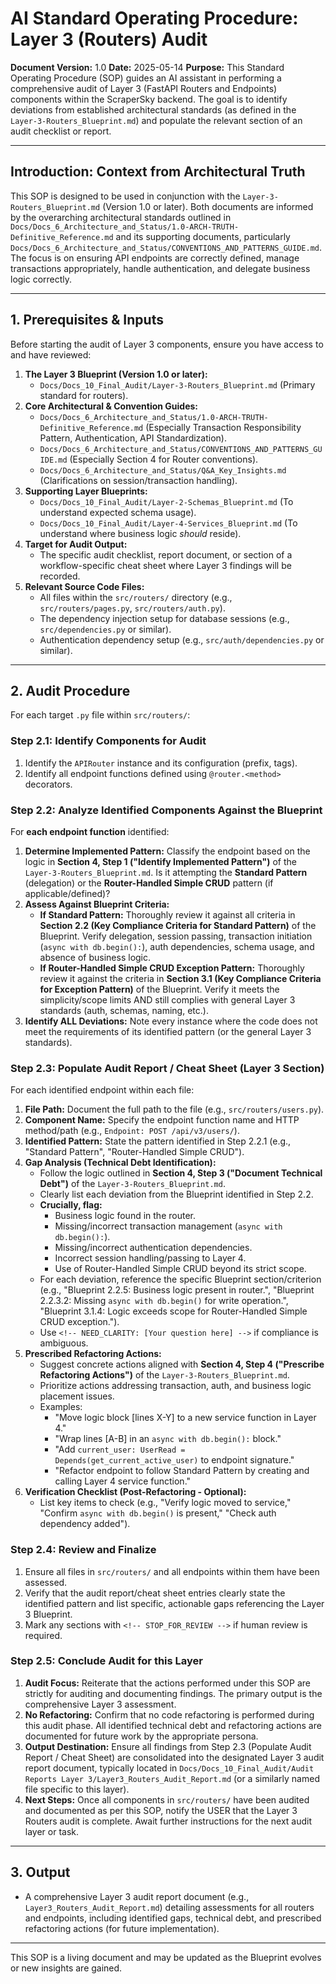 # AI Standard Operating Procedure: Layer 3 (Routers) Audit

**Document Version:** 1.0
**Date:** 2025-05-14
**Purpose:** This Standard Operating Procedure (SOP) guides an AI assistant in performing a comprehensive audit of Layer 3 (FastAPI Routers and Endpoints) components within the ScraperSky backend. The goal is to identify deviations from established architectural standards (as defined in the `Layer-3-Routers_Blueprint.md`) and populate the relevant section of an audit checklist or report.

---

## Introduction: Context from Architectural Truth

This SOP is designed to be used in conjunction with the `Layer-3-Routers_Blueprint.md` (Version 1.0 or later). Both documents are informed by the overarching architectural standards outlined in `Docs/Docs_6_Architecture_and_Status/1.0-ARCH-TRUTH-Definitive_Reference.md` and its supporting documents, particularly `Docs/Docs_6_Architecture_and_Status/CONVENTIONS_AND_PATTERNS_GUIDE.md`. The focus is on ensuring API endpoints are correctly defined, manage transactions appropriately, handle authentication, and delegate business logic correctly.

---

## 1. Prerequisites & Inputs

Before starting the audit of Layer 3 components, ensure you have access to and have reviewed:

1.  **The Layer 3 Blueprint (Version 1.0 or later):**
    - `Docs/Docs_10_Final_Audit/Layer-3-Routers_Blueprint.md` (Primary standard for routers).
2.  **Core Architectural & Convention Guides:**
    - `Docs/Docs_6_Architecture_and_Status/1.0-ARCH-TRUTH-Definitive_Reference.md` (Especially Transaction Responsibility Pattern, Authentication, API Standardization).
    - `Docs/Docs_6_Architecture_and_Status/CONVENTIONS_AND_PATTERNS_GUIDE.md` (Especially Section 4 for Router conventions).
    - `Docs/Docs_6_Architecture_and_Status/Q&A_Key_Insights.md` (Clarifications on session/transaction handling).
3.  **Supporting Layer Blueprints:**
    - `Docs/Docs_10_Final_Audit/Layer-2-Schemas_Blueprint.md` (To understand expected schema usage).
    - `Docs/Docs_10_Final_Audit/Layer-4-Services_Blueprint.md` (To understand where business logic _should_ reside).
4.  **Target for Audit Output:**
    - The specific audit checklist, report document, or section of a workflow-specific cheat sheet where Layer 3 findings will be recorded.
5.  **Relevant Source Code Files:**
    - All files within the `src/routers/` directory (e.g., `src/routers/pages.py`, `src/routers/auth.py`).
    - The dependency injection setup for database sessions (e.g., `src/dependencies.py` or similar).
    - Authentication dependency setup (e.g., `src/auth/dependencies.py` or similar).

---

## 2. Audit Procedure

For each target `.py` file within `src/routers/`:

### Step 2.1: Identify Components for Audit

1.  Identify the `APIRouter` instance and its configuration (prefix, tags).
2.  Identify all endpoint functions defined using `@router.<method>` decorators.

### Step 2.2: Analyze Identified Components Against the Blueprint

For **each endpoint function** identified:

1.  **Determine Implemented Pattern:** Classify the endpoint based on the logic in **Section 4, Step 1 ("Identify Implemented Pattern")** of the `Layer-3-Routers_Blueprint.md`. Is it attempting the **Standard Pattern** (delegation) or the **Router-Handled Simple CRUD** pattern (if applicable/defined)?
2.  **Assess Against Blueprint Criteria:**
    - **If Standard Pattern:** Thoroughly review it against all criteria in **Section 2.2 (Key Compliance Criteria for Standard Pattern)** of the Blueprint. Verify delegation, session passing, transaction initiation (`async with db.begin():`), auth dependencies, schema usage, and absence of business logic.
    - **If Router-Handled Simple CRUD Exception Pattern:** Thoroughly review it against the criteria in **Section 3.1 (Key Compliance Criteria for Exception Pattern)** of the Blueprint. Verify it meets the simplicity/scope limits AND still complies with general Layer 3 standards (auth, schemas, naming, etc.).
3.  **Identify ALL Deviations:** Note every instance where the code does not meet the requirements of its identified pattern (or the general Layer 3 standards).

### Step 2.3: Populate Audit Report / Cheat Sheet (Layer 3 Section)

For each identified endpoint within each file:

1.  **File Path:** Document the full path to the file (e.g., `src/routers/users.py`).
2.  **Component Name:** Specify the endpoint function name and HTTP method/path (e.g., `Endpoint: POST /api/v3/users/`).
3.  **Identified Pattern:** State the pattern identified in Step 2.2.1 (e.g., "Standard Pattern", "Router-Handled Simple CRUD").
4.  **Gap Analysis (Technical Debt Identification):**
    - Follow the logic outlined in **Section 4, Step 3 ("Document Technical Debt")** of the `Layer-3-Routers_Blueprint.md`.
    - Clearly list each deviation from the Blueprint identified in Step 2.2.
    - **Crucially, flag:**
      - Business logic found in the router.
      - Missing/incorrect transaction management (`async with db.begin():`).
      - Missing/incorrect authentication dependencies.
      - Incorrect session handling/passing to Layer 4.
      - Use of Router-Handled Simple CRUD beyond its strict scope.
    - For each deviation, reference the specific Blueprint section/criterion (e.g., "Blueprint 2.2.5: Business logic present in router.", "Blueprint 2.2.3.2: Missing `async with db.begin()` for write operation.", "Blueprint 3.1.4: Logic exceeds scope for Router-Handled Simple CRUD exception.").
    - Use `<!-- NEED_CLARITY: [Your question here] -->` if compliance is ambiguous.
5.  **Prescribed Refactoring Actions:**
    - Suggest concrete actions aligned with **Section 4, Step 4 ("Prescribe Refactoring Actions")** of the `Layer-3-Routers_Blueprint.md`.
    - Prioritize actions addressing transaction, auth, and business logic placement issues.
    - Examples:
      - "Move logic block [lines X-Y] to a new service function in Layer 4."
      - "Wrap lines [A-B] in an `async with db.begin():` block."
      - "Add `current_user: UserRead = Depends(get_current_active_user)` to endpoint signature."
      - "Refactor endpoint to follow Standard Pattern by creating and calling Layer 4 service function."
6.  **Verification Checklist (Post-Refactoring - Optional):**
    - List key items to check (e.g., "Verify logic moved to service," "Confirm `async with db.begin()` is present," "Check auth dependency added").

### Step 2.4: Review and Finalize

1.  Ensure all files in `src/routers/` and all endpoints within them have been assessed.
2.  Verify that the audit report/cheat sheet entries clearly state the identified pattern and list specific, actionable gaps referencing the Layer 3 Blueprint.
3.  Mark any sections with `<!-- STOP_FOR_REVIEW -->` if human review is required.

### Step 2.5: Conclude Audit for this Layer

1.  **Audit Focus:** Reiterate that the actions performed under this SOP are strictly for auditing and documenting findings. The primary output is the comprehensive Layer 3 assessment.
2.  **No Refactoring:** Confirm that no code refactoring is performed during this audit phase. All identified technical debt and refactoring actions are documented for future work by the appropriate persona.
3.  **Output Destination:** Ensure all findings from Step 2.3 (Populate Audit Report / Cheat Sheet) are consolidated into the designated Layer 3 audit report document, typically located in `Docs/Docs_10_Final_Audit/Audit Reports Layer 3/Layer3_Routers_Audit_Report.md` (or a similarly named file specific to this layer).
4.  **Next Steps:** Once all components in `src/routers/` have been audited and documented as per this SOP, notify the USER that the Layer 3 Routers audit is complete. Await further instructions for the next audit layer or task.

---

## 3. Output

- A comprehensive Layer 3 audit report document (e.g., `Layer3_Routers_Audit_Report.md`) detailing assessments for all routers and endpoints, including identified gaps, technical debt, and prescribed refactoring actions (for future implementation).

---

This SOP is a living document and may be updated as the Blueprint evolves or new insights are gained.
